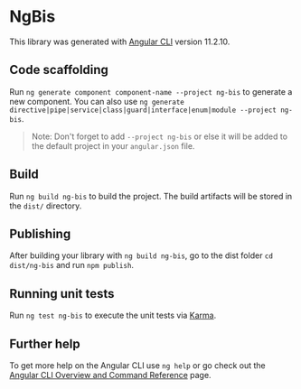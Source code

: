 # NgBis

This library was generated with [Angular CLI](https://github.com/angular/angular-cli) version 11.2.10.

## Code scaffolding

Run `ng generate component component-name --project ng-bis` to generate a new component. You can also use `ng generate directive|pipe|service|class|guard|interface|enum|module --project ng-bis`.
> Note: Don't forget to add `--project ng-bis` or else it will be added to the default project in your `angular.json` file. 

## Build

Run `ng build ng-bis` to build the project. The build artifacts will be stored in the `dist/` directory.

## Publishing

After building your library with `ng build ng-bis`, go to the dist folder `cd dist/ng-bis` and run `npm publish`.

## Running unit tests

Run `ng test ng-bis` to execute the unit tests via [Karma](https://karma-runner.github.io).

## Further help

To get more help on the Angular CLI use `ng help` or go check out the [Angular CLI Overview and Command Reference](https://angular.io/cli) page.
